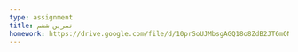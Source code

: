 ```yaml
---
type: assignment
title: تمرین ششم
homework: https://drive.google.com/file/d/10prSoUJMbsgAGQ18o8ZdB2JT6mONftp4/view?usp=sharing
---
```

